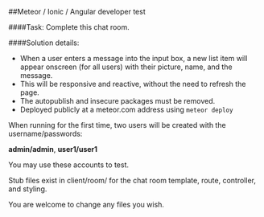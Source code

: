 ##Meteor / Ionic / Angular developer test

####Task: 
Complete this chat room.

####Solution details:
- When a user enters a message into the input box, a new list item will appear onscreen (for all users) with their picture, name, and the message.  
- This will be responsive and reactive, without the need to refresh the page.
- The autopublish and insecure packages must be removed.
- Deployed publicly at a meteor.com address using `meteor deploy`

When running for the first time, two users will be created with the username/passwords:

**admin/admin**, **user1/user1**

You may use these accounts to test.

Stub files exist in client/room/ for the chat room template, route, controller, and styling.  

You are welcome to change any files you wish.
